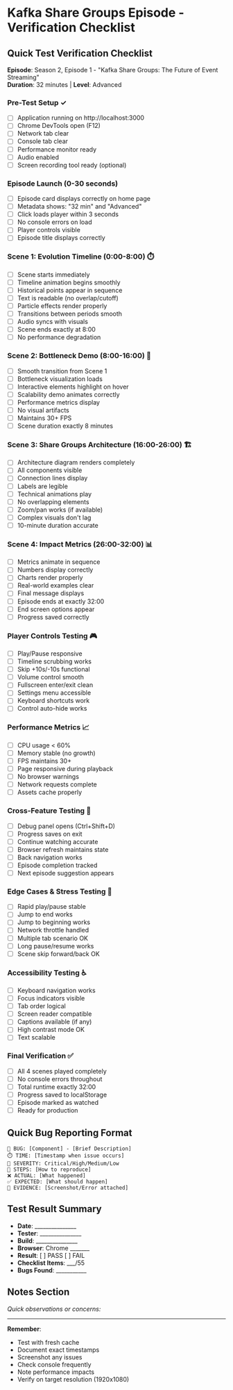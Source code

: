 # Kafka Share Groups Episode - Verification Checklist

## Quick Test Verification Checklist
**Episode**: Season 2, Episode 1 - "Kafka Share Groups: The Future of Event Streaming"  
**Duration**: 32 minutes | **Level**: Advanced

### Pre-Test Setup ✓
- [ ] Application running on http://localhost:3000
- [ ] Chrome DevTools open (F12)
- [ ] Network tab clear
- [ ] Console tab clear
- [ ] Performance monitor ready
- [ ] Audio enabled
- [ ] Screen recording tool ready (optional)

### Episode Launch (0-30 seconds)
- [ ] Episode card displays correctly on home page
- [ ] Metadata shows: "32 min" and "Advanced"
- [ ] Click loads player within 3 seconds
- [ ] No console errors on load
- [ ] Player controls visible
- [ ] Episode title displays correctly

### Scene 1: Evolution Timeline (0:00-8:00) ⏱️
- [ ] Scene starts immediately
- [ ] Timeline animation begins smoothly
- [ ] Historical points appear in sequence
- [ ] Text is readable (no overlap/cutoff)
- [ ] Particle effects render properly
- [ ] Transitions between periods smooth
- [ ] Audio syncs with visuals
- [ ] Scene ends exactly at 8:00
- [ ] No performance degradation

### Scene 2: Bottleneck Demo (8:00-16:00) 🔄
- [ ] Smooth transition from Scene 1
- [ ] Bottleneck visualization loads
- [ ] Interactive elements highlight on hover
- [ ] Scalability demo animates correctly
- [ ] Performance metrics display
- [ ] No visual artifacts
- [ ] Maintains 30+ FPS
- [ ] Scene duration exactly 8 minutes

### Scene 3: Share Groups Architecture (16:00-26:00) 🏗️
- [ ] Architecture diagram renders completely
- [ ] All components visible
- [ ] Connection lines display
- [ ] Labels are legible
- [ ] Technical animations play
- [ ] No overlapping elements
- [ ] Zoom/pan works (if available)
- [ ] Complex visuals don't lag
- [ ] 10-minute duration accurate

### Scene 4: Impact Metrics (26:00-32:00) 📊
- [ ] Metrics animate in sequence
- [ ] Numbers display correctly
- [ ] Charts render properly
- [ ] Real-world examples clear
- [ ] Final message displays
- [ ] Episode ends at exactly 32:00
- [ ] End screen options appear
- [ ] Progress saved correctly

### Player Controls Testing 🎮
- [ ] Play/Pause responsive
- [ ] Timeline scrubbing works
- [ ] Skip +10s/-10s functional
- [ ] Volume control smooth
- [ ] Fullscreen enter/exit clean
- [ ] Settings menu accessible
- [ ] Keyboard shortcuts work
- [ ] Control auto-hide works

### Performance Metrics 📈
- [ ] CPU usage < 60%
- [ ] Memory stable (no growth)
- [ ] FPS maintains 30+
- [ ] Page responsive during playback
- [ ] No browser warnings
- [ ] Network requests complete
- [ ] Assets cache properly

### Cross-Feature Testing 🔀
- [ ] Debug panel opens (Ctrl+Shift+D)
- [ ] Progress saves on exit
- [ ] Continue watching accurate
- [ ] Browser refresh maintains state
- [ ] Back navigation works
- [ ] Episode completion tracked
- [ ] Next episode suggestion appears

### Edge Cases & Stress Testing 🔨
- [ ] Rapid play/pause stable
- [ ] Jump to end works
- [ ] Jump to beginning works
- [ ] Network throttle handled
- [ ] Multiple tab scenario OK
- [ ] Long pause/resume works
- [ ] Scene skip forward/back OK

### Accessibility Testing ♿
- [ ] Keyboard navigation works
- [ ] Focus indicators visible
- [ ] Tab order logical
- [ ] Screen reader compatible
- [ ] Captions available (if any)
- [ ] High contrast mode OK
- [ ] Text scalable

### Final Verification ✅
- [ ] All 4 scenes played completely
- [ ] No console errors throughout
- [ ] Total runtime exactly 32:00
- [ ] Progress saved to localStorage
- [ ] Episode marked as watched
- [ ] Ready for production

## Quick Bug Reporting Format
```
🐛 BUG: [Component] - [Brief Description]
⏱️ TIME: [Timestamp when issue occurs]
🔴 SEVERITY: Critical/High/Medium/Low
📝 STEPS: [How to reproduce]
❌ ACTUAL: [What happened]
✅ EXPECTED: [What should happen]
📸 EVIDENCE: [Screenshot/Error attached]
```

## Test Result Summary
- **Date**: _______________
- **Tester**: _______________
- **Build**: _______________
- **Browser**: Chrome _______
- **Result**: [ ] PASS [ ] FAIL
- **Checklist Items**: ___/55
- **Bugs Found**: ___________

## Notes Section
_Quick observations or concerns:_

---

**Remember**: 
- Test with fresh cache
- Document exact timestamps
- Screenshot any issues
- Check console frequently
- Note performance impacts
- Verify on target resolution (1920x1080)